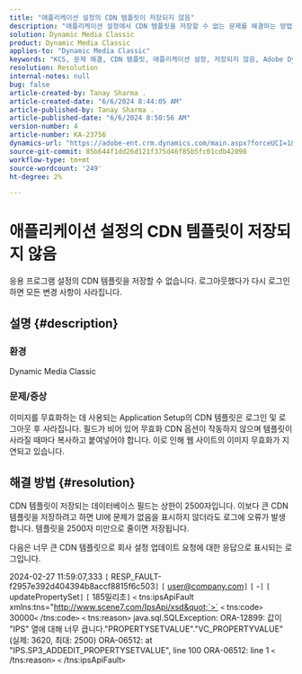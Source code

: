 ```yaml
---
title: "애플리케이션 설정의 CDN 템플릿이 저장되지 않음"
description: "애플리케이션 설정에서 CDN 템플릿을 저장할 수 없는 문제를 해결하는 방법에 대해 알아봅니다."
solution: Dynamic Media Classic
product: Dynamic Media Classic
applies-to: "Dynamic Media Classic"
keywords: "KCS, 문제 해결, CDN 템플릿, 애플리케이션 설정, 저장되지 않음, Adobe Dynamic Media Classic"
resolution: Resolution
internal-notes: null
bug: false
article-created-by: Tanay Sharma .
article-created-date: "6/6/2024 8:44:05 AM"
article-published-by: Tanay Sharma .
article-published-date: "6/6/2024 8:50:56 AM"
version-number: 4
article-number: KA-23756
dynamics-url: "https://adobe-ent.crm.dynamics.com/main.aspx?forceUCI=1&pagetype=entityrecord&etn=knowledgearticle&id=cd0ea8ec-e023-ef11-840b-6045bd0065b6"
source-git-commit: 85b644f1dd26d121f375d46f85b5fc01cdb42098
workflow-type: tm+mt
source-wordcount: '249'
ht-degree: 2%

---
```


# 애플리케이션 설정의 CDN 템플릿이 저장되지 않음


응용 프로그램 설정의 CDN 템플릿을 저장할 수 없습니다. 로그아웃했다가 다시 로그인하면 모든 변경 사항이 사라집니다.

## 설명 {#description}


### 환경

Dynamic Media Classic

### 문제/증상

이미지를 무효화하는 데 사용되는 Application Setup의 CDN 템플릿은 로그인 및 로그아웃 후 사라집니다. 필드가 비어 있어 무효화 CDN 옵션이 작동하지 않으며 템플릿이 사라질 때마다 복사하고 붙여넣어야 합니다. 이로 인해 웹 사이트의 이미지 무효화가 지연되고 있습니다.


## 해결 방법 {#resolution}


CDN 템플릿이 저장되는 데이터베이스 필드는 상한이 2500자입니다. 이보다 큰 CDN 템플릿을 저장하려고 하면 UI에 문제가 없음을 표시하지 않더라도 로그에 오류가 발생합니다. 템플릿을 2500자 미만으로 줄이면 저장됩니다.



다음은 너무 큰 CDN 템플릿으로 회사 설정 업데이트 요청에 대한 응답으로 표시되는 로그입니다.

2024-02-27 11:59:07,333 `[` RESP_FAULT-f2957e392d404394b8accf8815f6c503`]`
`[` user@company.com`]`  `[` -`]`  `[` updatePropertySet`]`  `[` 185밀리초`]`
`<` tns:ipsApiFault xmlns:tns=&quot;http://www.scene7.com/IpsApi/xsd&quot;`>` `<` tns:code`>` 30000`<` /tns:code`>` `<` tns:reason`>` java.sql.SQLException: ORA-12899: 값이 &quot;IPS&quot; 열에 대해 너무 큽니다.&quot;PROPERTYSETVALUE&quot;.&quot;VC_PROPERTYVALUE&quot;(실제: 3620, 최대: 2500) ORA-06512: at &quot;IPS.SP3_ADDEDIT_PROPERTYSETVALUE&quot;, line 100 ORA-06512: line 1
`<` /tns:reason`>` `<` /tns:ipsApiFault`>`
